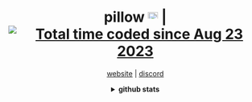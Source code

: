 <div align="center">
<h1>pillow <img src="https://avatars.githubusercontent.com/u/85362273" width="20" height="20" style="display: inline-block;"> | <a href="[https://wakatime.com/@138f06ef-8508-4cc7-9169-218c289f9057](https://wakatime.com/@AnotherPillow)"><img src="https://wakatime.com/badge/user/08869ee2-09c0-4260-af19-67b369ad3d06.svg" alt="Total time coded since Aug 23 2023" /></a> </img></h1> 

<a href="https://kqzz.me" target="_blank"> website</a>  |
<a href="https://discordid.netlify.app/?id=718881941465596026" target="_blank">discord</a>

<details>
<summary><strong>github stats</strong></summary>

#### streak
[![GitHub Streak](https://streak-stats.demolab.com?user=AnotherPillow&theme=tokyonight&hide_border=true)](https://git.io/streak-stats)

#### metrics
![Metrics](https://github.com/AnotherPillow/AnotherPillow/blob/master/github-metrics.svg)

</details>
</div>
